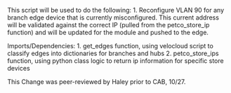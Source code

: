 This script will be used to do the following: 
    1. Reconfigure VLAN 90 for any branch edge device that is currently misconfigured. This current address will be validated against the correct IP (pulled from the petco_store_ip function) and will be updated for the module and pushed to the edge. 

Imports/Dependencies:
    1. get_edges function, using velocloud script to classify edges into dictionaries for branches and hubs
    2. petco_store_ips function, using python class logic to return ip information for specific store devices

This Change was peer-reviewed by Haley prior to CAB, 10/27. 